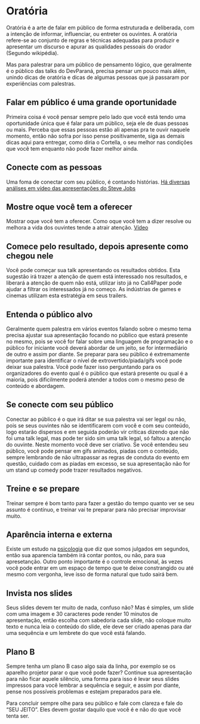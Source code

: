 # Oratória

Oratória é a arte de falar em público de forma estruturada e deliberada, com a intenção de informar, influenciar, ou entreter os ouvintes. A oratória refere-se ao conjunto de regras e técnicas adequadas para produzir e apresentar um discurso e apurar as qualidades pessoais do orador (Segundo wikipédia).

Mas para palestrar para um público de pensamento lógico, que geralmente é o público das talks do DevParaná, precisa pensar um pouco mais além, unindo dicas de oratória e dicas de algumas pessoas que já passaram por experiências com palestras.

## Falar em público é uma grande oportunidade

Primeira coisa é você pensar sempre pelo lado que você está tendo uma oportunidade única que é falar para um público, seja ele de duas pessoas ou mais. Perceba que essas pessoas estão ali apenas pra te ouvir naquele momento, então não sofra por isso pense positivamente, siga as demais dicas aqui para entregar, como diria o Cortella, o seu melhor nas condições que você tem enquanto não pode fazer melhor ainda.


## Conecte com as pessoas
Uma foma de conectar com seu público, é contando histórias. [Há diversas análises em vídeo das apresentações do Steve Jobs](https://www.youtube.com/watch?v=h8eB9FOADdU)


## Mostre oque você tem a oferecer
Mostrar oque você tem a oferecer. Como oque você tem a dizer resolve ou melhora a vida dos ouvintes tende a atrair atenção. [Vídeo](https://www.youtube.com/watch?v=0IcNE1nWEt4)


## Comece pelo resultado, depois apresente como chegou nele
Você pode começar sua talk apresentando os resultados obtidos. Esta sugestão irá trazer a atenção de quem está interessado nos resultados, e liberará a atenção de quem não está, utilizar isto já no Call4Paper pode ajudar a filtrar os interessados já no começo. As indústrias de games e cinemas utilizam esta estratégia em seus trailers.


## Entenda o público alvo

Geralmente quem palestra em vários eventos falando sobre o mesmo tema precisa ajustar sua apresentação focando no público que estará presente no mesmo, pois se você for falar sobre uma linguagem de programação e o público for iniciante você deverá abordar de um jeito, se for intermediário de outro e assim por diante. Se preparar para seu público é extremamente importante para identificar o nível de extrovertido/piada/gifs você pode deixar sua palestra.
Você pode fazer isso perguntando para os organizadores do evento qual é o público que estará presente ou qual é a maioria, pois dificilmente poderá atender a todos com o mesmo peso de conteúdo e abordagem.

## Se conecte com seu público

Conectar ao público é o que irá ditar se sua palestra vai ser legal ou não, pois se seus ouvintes não se identificarem com você e com seu conteúdo, logo estarão dispersos e em seguida poderão vir críticas dizendo que não foi uma talk legal, mas pode ter sido sim uma talk legal, só faltou a atenção do ouvinte. Neste momento você deve ser criativo. Se você entendeu seu público, você pode pensar em gifs animados, piadas com o conteúdo, sempre lembrando de não ultrapassar as regras de conduta do evento em questão, cuidado com as piadas em excesso, se sua apresentação não for um stand up comedy pode trazer resultados negativos.

## Treine e se prepare

Treinar sempre é bom tanto para fazer a gestão do tempo quanto ver se seu assunto é contínuo, e treinar vai te preparar para não precisar improvisar muito.

## Aparência interna e externa

Existe um estudo na [psicologia](https://jornaldoempreendedor.com.br/destaques/inspiracao/psicologa-de-harvard-diz-que-as-pessoas-julgam-voce-em-segundos-por-esses-criterios/) que diz que somos julgados em segundos, então sua aparencia também irá contar pontos, ou não, para sua apresetanção. Outro ponto importante é o controle emocional, às vezes você pode entrar em um espaço de tempo que te deixe constrangido ou até mesmo com vergonha, leve isso de forma natural que tudo sairá bem.

## Invista nos slides

Seus slides devem ter muito de nada, confuso não? Mas é simples, um slide com uma imagem e 30 caracteres pode render 10 minutos de apresentação, então escolha com sabedoria cada slide, não coloque muito texto e nunca leia o conteúdo do slide, ele deve ser criado apenas para dar uma sequência e um lembrete do que você está falando.

## Plano B

Sempre tenha um plano B caso algo saia da linha, por exemplo se os aparelho projetor parar o que você pode fazer? Continue sua apresentação para não ficar aquele silêncio, uma forma para isso é levar seus slides impressos para você lembrar a sequência e seguir, e assim por diante, pense nos possíveis problemas e estejam preparados para ele.


Para concluir sempre olhe para seu público e fale com clareza e fale do “SEU JEITO”. Eles devem gostar daquilo que você é e não do que você tenta ser.

